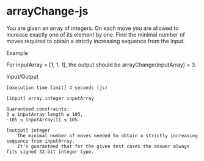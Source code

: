 # arrayChange-js
You are given an array of integers. On each move you are allowed to increase exactly one of its element by one. Find the minimal number of moves required to obtain a strictly increasing sequence from the input.

Example

For inputArray = [1, 1, 1], the output should be
arrayChange(inputArray) = 3.

Input/Output

    [execution time limit] 4 seconds (js)

    [input] array.integer inputArray

    Guaranteed constraints:
    3 ≤ inputArray.length ≤ 105,
    -105 ≤ inputArray[i] ≤ 105.

    [output] integer
        The minimal number of moves needed to obtain a strictly increasing sequence from inputArray.
        It's guaranteed that for the given test cases the answer always fits signed 32-bit integer type.
